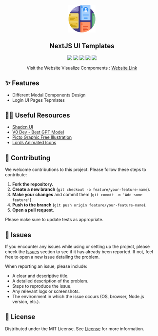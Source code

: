 <div align="center">
<img src="./assets/icon.png" width="90" alt="Logo" />
<h2> NextJS UI Templates </h2>

![](https://img.shields.io/badge/TypeScript-007ACC?style=for-the-badge&logo=typescript&logoColor=white)
![](https://img.shields.io/badge/Next.js-000000?style=for-the-badge&logo=next.js&logoColor=white)
![](https://img.shields.io/badge/Tailwind_CSS-38B2AC?style=for-the-badge&logo=tailwind-css&logoColor=white)
![](https://img.shields.io/badge/React-61DAFB?style=for-the-badge&logo=react&logoColor=black)
![](https://img.shields.io/badge/Radix_UI-6200EE?style=for-the-badge&logo=radix-ui&logoColor=white)

Visit the Website Visualize Compoments : <a href="https://github.com/Sumonta056/FixHub-Issue-Tracker-Website" target="blank"> Website Link
</a>

</div>

## ✨ Features

- Different Modal Components Design
- Login UI Pages Tepmlates

## 👩‍💻 Useful Resources

- [Shadcn UI](https://ui.shadcn.com/docs)
- [V0 Dev - Best GPT Model](https://v0.dev/)
- [Picto Graphic Free Illustration](https://pictographic.io/app/browse?name=login&categories=technology&styles=flat-modern)
- [Lords Animated Icons](https://lordicon.com/icons/wired/flat?f=free&i=20-love-heart)

## 🤝 Contributing

We welcome contributions to this project. Please follow these steps to contribute:

1. **Fork the repository.**
2. **Create a new branch** (`git checkout -b feature/your-feature-name`).
3. **Make your changes** and commit them (`git commit -m 'Add some feature'`).
4. **Push to the branch** (`git push origin feature/your-feature-name`).
5. **Open a pull request**.

Please make sure to update tests as appropriate.

## 🐛 Issues

If you encounter any issues while using or setting up the project, please check the [Issues]() section to see if it has already been reported. If not, feel free to open a new issue detailing the problem.

When reporting an issue, please include:

- A clear and descriptive title.
- A detailed description of the problem.
- Steps to reproduce the issue.
- Any relevant logs or screenshots.
- The environment in which the issue occurs (OS, browser, Node.js version, etc.).

## 📜 License

Distributed under the MIT License. See [License](/LICENSE) for more information.
